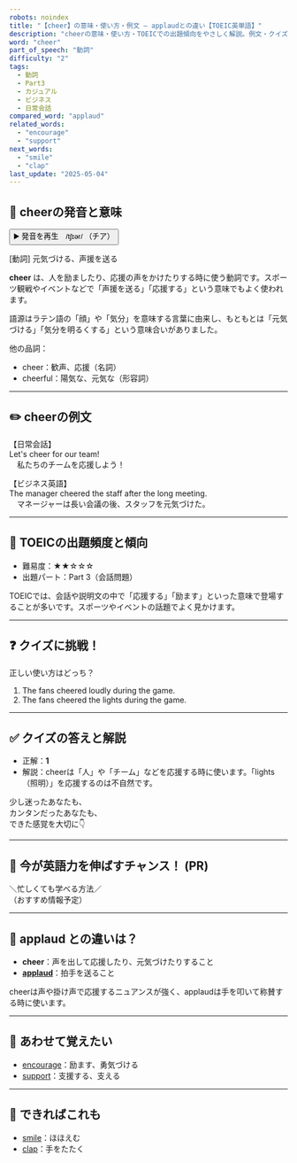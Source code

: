 ```yaml
---
robots: noindex
title: "【cheer】の意味・使い方・例文 ― applaudとの違い【TOEIC英単語】"
description: "cheerの意味・使い方・TOEICでの出題傾向をやさしく解説。例文・クイズ付きでapplaudとの違いもわかりやすく学べます。"
word: "cheer"
part_of_speech: "動詞"
difficulty: "2"
tags:
  - 動詞
  - Part3
  - カジュアル
  - ビジネス
  - 日常会話
compared_word: "applaud"
related_words:
  - "encourage"
  - "support"
next_words:
  - "smile"
  - "clap"
last_update: "2025-05-04"
---
```


## 🔰 cheerの発音と意味

<button class="play-audio" onclick="playTTS('cheer')">
  <span class="play-audio-main">
    ▶️ 発音を再生　/tʃɪər/
  </span>
  <span class="play-audio-sub">
    （チア）
  </span>
</button>

[動詞] 元気づける、声援を送る

**cheer** は、人を励ましたり、応援の声をかけたりする時に使う動詞です。スポーツ観戦やイベントなどで「声援を送る」「応援する」という意味でもよく使われます。

語源はラテン語の「顔」や「気分」を意味する言葉に由来し、もともとは「元気づける」「気分を明るくする」という意味合いがありました。

他の品詞：  
- cheer：歓声、応援（名詞）
- cheerful：陽気な、元気な（形容詞）

---

## ✏️ cheerの例文

【日常会話】  
Let's cheer for our team!  
　私たちのチームを応援しよう！

【ビジネス英語】  
The manager cheered the staff after the long meeting.  
　マネージャーは長い会議の後、スタッフを元気づけた。

---

## 🎯 TOEICの出題頻度と傾向

- 難易度：★★☆☆☆
- 出題パート：Part 3（会話問題）

TOEICでは、会話や説明文の中で「応援する」「励ます」といった意味で登場することが多いです。スポーツやイベントの話題でよく見かけます。

---

## ❓ クイズに挑戦！

正しい使い方はどっち？

1. The fans cheered loudly during the game.  
2. The fans cheered the lights during the game.

---

## ✅ クイズの答えと解説

- 正解：**1**
- 解説：cheerは「人」や「チーム」などを応援する時に使います。「lights（照明）」を応援するのは不自然です。

少し迷ったあなたも、  
カンタンだったあなたも、  
できた感覚を大切に👇️

---

## 🚀 今が英語力を伸ばすチャンス！ (PR)

<div class="info-center">
＼忙しくても学べる方法／<br>  
（おすすめ情報予定）
</div>

---

## 🤔  applaud との違いは？

- **cheer**：声を出して応援したり、元気づけたりすること
- **[applaud](/word/applaud/)**：拍手を送ること

cheerは声や掛け声で応援するニュアンスが強く、applaudは手を叩いて称賛する時に使います。

---

## 🧩 あわせて覚えたい

- [encourage](/word/encourage/)：励ます、勇気づける
- [support](/word/support/)：支援する、支える

---

## 📖 できればこれも

- [smile](/word/smile/)：ほほえむ
- [clap](/word/clap/)：手をたたく

<!-- cvid: aid13_bid30 -->
